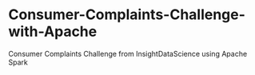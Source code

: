 # Consumer-Complaints-Challenge-with-Apache
Consumer Complaints Challenge from InsightDataScience using Apache Spark
